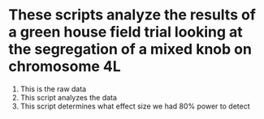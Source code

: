 # These scripts analyze the results of a green house field trial looking at the segregation of a mixed knob on chromosome 4L
1. This is the raw data
2. This script analyzes the data
3. This script determines what effect size we had 80% power to detect

